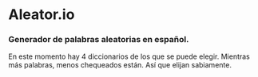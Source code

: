 # Aleator.io

### Generador de palabras aleatorias en español.

En este momento hay 4 diccionarios de los que se puede elegir. Mientras más palabras, menos chequeados están. Así que elijan sabiamente.
